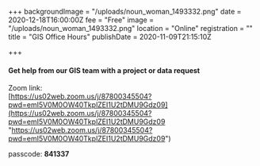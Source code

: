 +++
backgroundImage = "/uploads/noun_woman_1493332.png"
date = 2020-12-18T16:00:00Z
fee = "Free"
image = "/uploads/noun_woman_1493332.png"
location = "Online"
registration = ""
title = "GIS Office Hours"
publishDate = 2020-11-09T21:15:10Z


+++
#### Get help from our GIS team with a project or data request

Zoom link:   
 [https://us02web.zoom.us/j/87800345504?pwd=emI5V0M0OW40TkplZEI1U2tDMU9Gdz09](https://us02web.zoom.us/j/87800345504?pwd=emI5V0M0OW40TkplZEI1U2tDMU9Gdz09 "https://us02web.zoom.us/j/87800345504?pwd=emI5V0M0OW40TkplZEI1U2tDMU9Gdz09")

passcode: **841337**